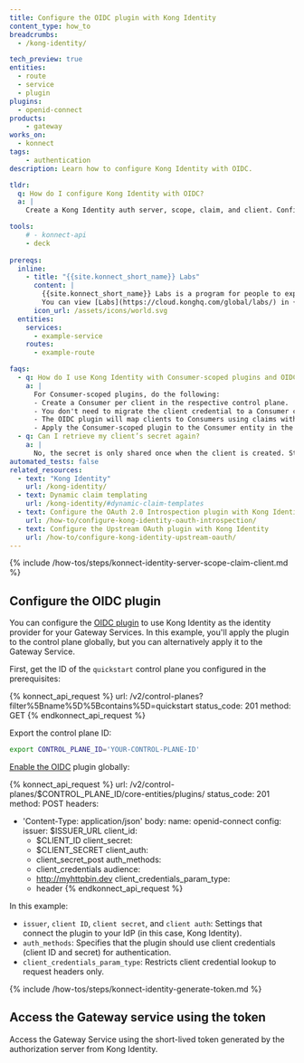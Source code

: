 ```yaml
---
title: Configure the OIDC plugin with Kong Identity
content_type: how_to
breadcrumbs:
  - /kong-identity/

tech_preview: true
entities:
  - route
  - service
  - plugin
plugins:
  - openid-connect
products:
    - gateway
works_on:
  - konnect
tags:
    - authentication
description: Learn how to configure Kong Identity with OIDC.

tldr: 
  q: How do I configure Kong Identity with OIDC?
  a: | 
    Create a Kong Identity auth server, scope, claim, and client. Configure the OIDC plugin with your issuer URL, client ID, and client secret. Generate a client token by sending a POST request to `$ISSUER_URL/oauth/token` and use the access token in a header when you send a request to the Gateway Service.

tools:
    # - konnect-api
    - deck
  
prereqs:
  inline: 
    - title: "{{site.konnect_short_name}} Labs"
      content: |
        {{site.konnect_short_name}} Labs is a program for people to experiment with early-stage {{site.konnect_short_name}} experiences. Kong Identity can be opted in through {{site.konnect_short_name}} Labs. 
        You can view [Labs](https://cloud.konghq.com/global/labs/) in {{site.konnect_short_name}} 
      icon_url: /assets/icons/world.svg
  entities:
    services:
      - example-service
    routes:
      - example-route

faqs:
  - q: How do I use Kong Identity with Consumer-scoped plugins and OIDC auth?
    a: |
      For Consumer-scoped plugins, do the following:
      - Create a Consumer per client in the respective control plane.
      - You don't need to migrate the client credential to a Consumer credential.
      - The OIDC plugin will map clients to Consumers using claims with the `consumer_claim` field.
      - Apply the Consumer-scoped plugin to the Consumer entity in the control plane.
  - q: Can I retrieve my client’s secret again?
    a: |
      No, the secret is only shared once when the client is created. Store it securely.
automated_tests: false
related_resources:
  - text: "Kong Identity"
    url: /kong-identity/
  - text: Dynamic claim templating
    url: /kong-identity/#dynamic-claim-templates
  - text: Configure the OAuth 2.0 Introspection plugin with Kong Identity
    url: /how-to/configure-kong-identity-oauth-introspection/
  - text: Configure the Upstream OAuth plugin with Kong Identity
    url: /how-to/configure-kong-identity-upstream-oauth/
---
```


{% include /how-tos/steps/konnect-identity-server-scope-claim-client.md %}

## Configure the OIDC plugin

You can configure the [OIDC plugin](/plugins/openid-connect/) to use Kong Identity as the identity provider for your Gateway Services. In this example, you'll apply the plugin to the control plane globally, but you can alternatively apply it to the Gateway Service.

First, get the ID of the `quickstart` control plane you configured in the prerequisites:

<!--vale off-->
{% konnect_api_request %}
url: /v2/control-planes?filter%5Bname%5D%5Bcontains%5D=quickstart
status_code: 201
method: GET
{% endkonnect_api_request %}
<!--vale on-->

Export the control plane ID:
```sh
export CONTROL_PLANE_ID='YOUR-CONTROL-PLANE-ID'
```

[Enable the OIDC](/api/konnect/control-planes-config/v2/#/operations/create-plugin) plugin globally:
<!--vale off-->
{% konnect_api_request %}
url: /v2/control-planes/$CONTROL_PLANE_ID/core-entities/plugins/
status_code: 201
method: POST
headers:
  - 'Content-Type: application/json'
body:
  name: openid-connect
  config:
    issuer: $ISSUER_URL
    client_id: 
    - $CLIENT_ID
    client_secret:
    - $CLIENT_SECRET
    client_auth:
    - client_secret_post
    auth_methods:
    - client_credentials
    audience:
    - http://myhttpbin.dev
    client_credentials_param_type:
    - header
{% endkonnect_api_request %}
<!--vale on-->

In this example:
* `issuer`, `client ID`, `client secret`, and `client auth`: Settings that connect the plugin to your IdP (in this case, Kong Identity). 
* `auth_methods`: Specifies that the plugin should use client credentials (client ID and secret) for authentication.
* `client_credentials_param_type`: Restricts client credential lookup to request headers only.

{% include /how-tos/steps/konnect-identity-generate-token.md %}

## Access the Gateway service using the token 
Access the Gateway Service using the short-lived token generated by the authorization server from Kong Identity.
